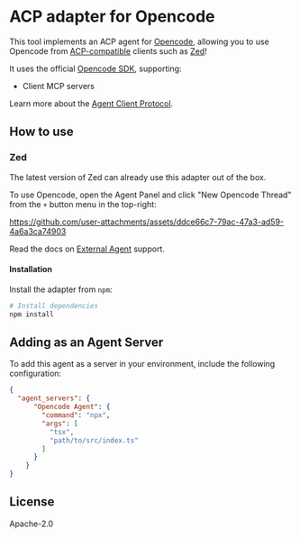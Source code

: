 # ACP adapter for Opencode


This tool implements an ACP agent for [Opencode](https://github.com/sst/opencode), allowing you to use Opencode from [ACP-compatible](https://agentclientprotocol.com) clients such as [Zed](https://zed.dev)!

It uses the official [Opencode SDK](https://opencode.ai/docs/sdk), supporting:
- Client MCP servers

Learn more about the [Agent Client Protocol](https://agentclientprotocol.com/).

## How to use

### Zed

The latest version of Zed can already use this adapter out of the box.

To use Opencode, open the Agent Panel and click "New Opencode Thread" from the `+` button menu in the top-right:

https://github.com/user-attachments/assets/ddce66c7-79ac-47a3-ad59-4a6a3ca74903

Read the docs on [External Agent](https://zed.dev/docs/ai/external-agents) support.



#### Installation

Install the adapter from `npm`:

```bash
# Install dependencies
npm install
```

## Adding as an Agent Server

To add this agent as a server in your environment, include the following configuration:

```json
{
  "agent_servers": {
      "Opencode Agent": {
        "command": "npx",
        "args": [
          "tsx",
          "path/to/src/index.ts"
        ]
      }
    }
}
```

## License

Apache-2.0
